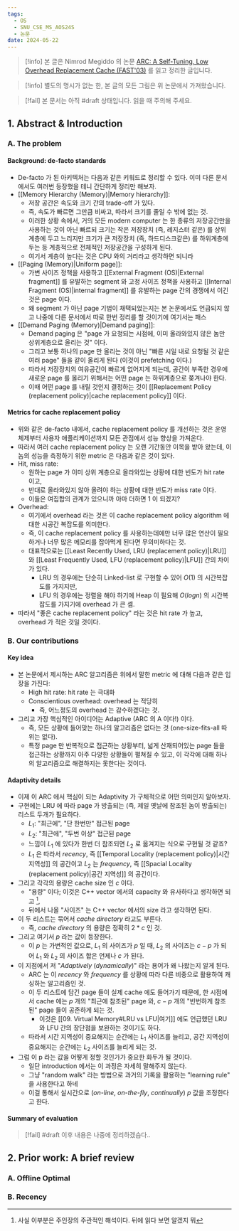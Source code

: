 ```yaml
---
tags:
  - OS
  - SNU_CSE_MS_AOS24S
  - 논문
date: 2024-05-22
---
```

> [!info] 본 글은 Nimrod Megiddo 의 논문 [ARC: A Self-Tuning, Low Overhead Replacement Cache (FAST'03)](https://www.usenix.org/conference/fast-03/arc-self-tuning-low-overhead-replacement-cache) 를 읽고 정리한 글입니다.

> [!info] 별도의 명시가 없는 한, 본 글의 모든 그림은 위 논문에서 가져왔습니다.

> [!fail] 본 문서는 아직 #draft 상태입니다. 읽을 때 주의해 주세요.

## 1. Abstract & Introduction

### A. The problem

#### Background: de-facto standards

- De-facto 가 된 아키텍처는 다음과 같은 키워드로 정리할 수 있다. 이미 다른 문서에서도 여러번 등장했을 테니 간단하게 정리만 해보자.
- [[Memory Hierarchy (Memory)|Memory hierarchy]]:
	- 저장 공간은 속도와 크기 간의 trade-off 가 있다.
	- 즉, 속도가 빠르면 그만큼 비싸고, 따라서 크기를 줄일 수 밖에 없는 것.
	- 이러한 상황 속에서, 거의 모든 modern computer 는 한 종류의 저장공간만을 사용하는 것이 아닌 빠르되 크기는 작은 저장장치 (즉, 레지스터 같은) 를 상위계층에 두고 느리지만 크기가 큰 저장장치 (즉, 하드디스크같은) 를 하위계층에 두는 등 계층적으로 전체적인 저장공간을 구성하게 된다.
	- 여기서 계층이 높다는 것은 CPU 와의 거리라고 생각하면 되니라
- [[Paging (Memory)|Uniform page]]:
	- 가변 사이즈 정책을 사용하고 [[External Fragment (OS)|External fragment]] 를 유발하는 segment 와 고정 사이즈 정책을 사용하고 [[Internal Fragment (OS)|internal fragment]] 를 유발하는 page 간의 경쟁에서 이긴 것은 page 이다.
	- 왜 segment 가 아닌 page 기법이 채택되었는지는 본 논문에서도 언급되지 않고 나중에 다른 문서에서 따로 한번 정리를 할 것이기에 여기서는 패스
- [[Demand Paging (Memory)|Demand paging]]:
	- Demand paging 은 "page 가 요청되는 시점에, 이미 올라와있지 않은 놈만 상위계층으로 올리는 것" 이다.
	- 그리고 보통 하나의 page 만 올리는 것이 아닌 "빠른 시일 내로 요청될 것 같은 여러 page" 들을 같이 올리게 된다 (이것이 prefetching 이다.)
	- 따라서 저장장치의 여유공간이 빠르게 없어지게 되는데, 공간이 부족한 경우에 새로운 page 를 올리기 위해서는 어떤 page 는 하위계층으로 쫒겨나야 한다.
	- 이때 어떤 page 를 내릴 것인지 결정하는 것이 [[Replacement Policy (replacement policy)|cache replacement policy]] 이다.

#### Metrics for cache replacement policy

- 위와 같은 de-facto 내에서, cache replacement policy 를 개선하는 것은 운영체제부터 사용자 애플리케이션까지 모든 관점에서 성능 향상을 가져온다.
- 따라서 여러 cache replacement policy 는 오랜 기간동안 이목을 받아 왔는데, 이놈의 성능을 측정하기 위한 metric 은 다음과 같은 것이 있다.
- Hit, miss rate:
	- 원하는 page 가 이미 상위 계층으로 올라와있는 상황에 대한 빈도가 hit rate 이고,
	- 반대로 올라와있지 않아 올려야 하는 상황에 대한 빈도가 miss rate 이다.
	- 이들은 여집합의 관계가 있으니까 아마 더하면 1 이 되겠지?
- Overhead:
	- 여기에서 overhead 라는 것은 이 cache replacement policy algorithm 에 대한 시공간 복잡도를 의미한다.
	- 즉, 이 cache replacement policy 를 사용하는데에만 너무 많은 연산이 필요하거나 너무 많은 메모리를 잡아먹게 된다면 무의미하다는 것.
	- 대표적으로는 [[Least Recently Used, LRU (replacement policy)|LRU]] 와 [[Least Frequently Used, LFU (replacement policy)|LFU]] 간의 차이가 있다.
		- LRU 의 경우에는 단순히 Linked-list 로 구현할 수 있어 $O(1)$ 의 시간복잡도를 가지지만,
		- LFU 의 경우에는 정렬을 해야 하기에 Heap 이 필요해 $O(logn)$ 의 시간복잡도를 가지기에 overhead 가 큰 셈.
- 따라서 "좋은 cache replacement policy" 라는 것은 hit rate 가 높고, overhead 가 적은 것일 것이다.

### B. Our contributions

#### Key idea

- 본 논문에서 제시하는 ARC 알고리즘은 위에서 말한 metric 에 대해 다음과 같은 입장을 가진다:
	- High hit rate: hit rate 는 극대화
	- Conscientious overhead: overhead 는 적당히
		- 즉, 어느정도의 overhead 는 감수하겠다는 것.
- 그리고 가장 핵심적인 아이디어는 Adaptive (ARC 의 A 이다!) 이다.
	- 즉, 모든 상황에 들어맞는 하나의 알고리즘은 없다는 것 (one-size-fits-all 따위는 없다).
	- 특정 page 만 반복적으로 접근하는 상황부터, 넓게 산재되어있는 page 들을 접근하는 상황까지 아주 다양한 상황들이 펼쳐질 수 있고, 이 각각에 대해 하나의 알고리즘으로 해결하지는 못한다는 것이다.

#### Adaptivity details

- 이제 이 ARC 에서 핵심이 되는 Adaptivity 가 구체적으로 어떤 의미인지 알아보자.
- 구현에는 LRU 에 따라 page 가 방출되는 (즉, 제일 옛날에 참조된 놈이 방출되는) 리스트 두개가 필요하다.
	- $L_1$: "최근에", "단 한번만" 접근된 page
	- $L_2$: "최근에", "두번 이상" 접근된 page
	- 느낌이 $L_1$ 에 있다가 한번 더 참조되면 $L_2$ 로 옮겨지는 식으로 구현될 것 같죠?
	- $L_1$ 은 따라서 *recency*, 즉 [[Temporal Locality (replacement policy)|시간 지역성]] 의 공간이고 $L_2$ 는 *frequency*, 즉 [[Spacial Locality (replacement policy)|공간 지역성]] 의 공간이다.
- 그리고 각각의 용량은 cache size 인 $c$ 이다.
	- "용량" 이다; 이것은 C++ vector 에서의 capacity 와 유사하다고 생각하면 되고 [^lru-capacity],
	- 뒤에서 나올 "사이즈" 는 C++ vector 에서의 size 라고 생각하면 된다.
- 이 두 리스트는 묶어서 *cache directory* 라고도 부른다.
	- 즉, *cache directory* 의 용량은 정확히 $2 * c$ 인 것.
- 그리고 여기서 $p$ 라는 값이 등장한다.
	- 이 $p$ 는 가변적인 값으로, $L_1$ 의 사이즈가 $p$ 일 때, $L_2$ 의 사이즈는 $c - p$ 가 되어 $L_1$ 와 $L_2$ 의 사이즈 합은 언제나 $c$ 가 된다.
- 이 지점에서 저 "*Adaptively* (*dynamically*)" 라는 용어가 왜 나왔는지 알게 된다.
	- ARC 는 이 *recency* 와 *frequency* 를 상황에 따라 다른 비중으로 활용하여 캐싱하는 알고리즘인 것.
	- 이 두 리스트에 담긴 page 들이 실제 cache 에도 들어가기 때문에, 한 시점에서 cache 에는 $p$ 개의 "최근에 참조된" page 와, $c - p$ 개의 "빈번하게 참조된" page 들이 공존하게 되는 것.
		- 이것은 [[09. Virtual Memory#LRU vs LFU|여기]] 에도 언급했던 LRU 와 LFU 간의 장단점을 보완하는 것이기도 하다.
	- 따라서 시간 지역성이 중요해지는 순간에는 $L_1$ 사이즈를 늘리고, 공간 지역성이 중요해지는 순간에는 $L_2$ 사이즈를 늘리게 되는 것.
- 그럼 이 p 라는 값을 어떻게 정할 것인가가 중요한 화두가 될 것이다.
	- 일단 introduction 에서는 이 과정은 자세히 말해주지 않는다.
	- 그냥 "random walk" 라는 방법으로 과거의 기록을 활용하는 "learning rule" 을 사용한다고 하네
	- 이걸 통해서 실시간으로 (*on-line*, *on-the-fly*, *continually*) $p$ 값을 조정한다고 한다.

#### Summary of evaluation

> [!fail] #draft 이후 내용은 나중에 정리하겠슴다..

## 2. Prior work: A brief review

### A. Offline Optimal

### B. Recency

[^lru-capacity]: 사실 이부분은 주인장의 주관적인 해석이다. 뒤에 읽다 보면 알겠지 뭐